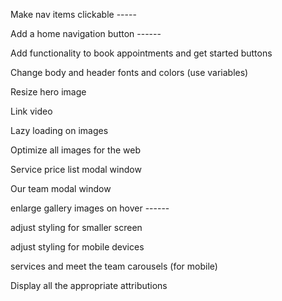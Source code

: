 Make nav items clickable -----

Add a home navigation button ------

Add functionality to book appointments and get started buttons 

Change body and header fonts and colors (use variables)

Resize hero image

Link video

Lazy loading on images

Optimize all images for the web

Service price list modal window

Our team modal window

enlarge gallery images on hover ------

adjust styling for smaller screen

adjust styling for mobile devices

services and meet the team carousels (for mobile)

Display all the appropriate attributions